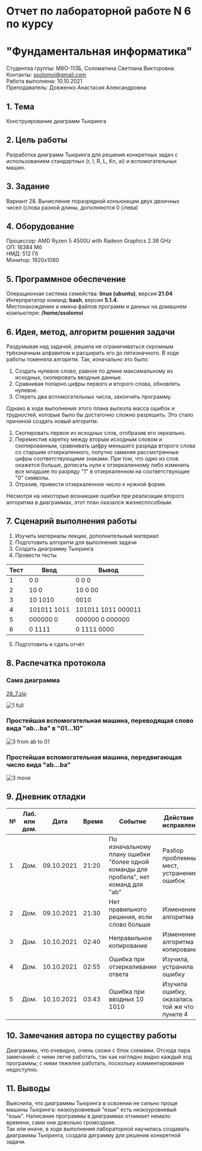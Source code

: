 # Отчет по лабораторной работе N 6 по курсу
# "Фундаментальная информатика"

Студентка группы: M8О-113Б, Соломатина Светлана Викторовна\
Контакты: ssolomvi@gmail.com\
Работа выполнена: 10.10.2021\
Преподаватель: Довженко Анастасия Александровна

## 1. Тема

Конструирование диаграмм Тьюринга

## 2. Цель работы

Разработка диаграмм Тьюринга для решения конкретных задач с использованием стандартных (r, l, R, L, Kn, ai) и вспомогательных машин.

## 3. Задание

Вариант 28. Вычисление поразрядной конъюнкции двух двоичных чисел (слова разной длины, дополняются 0 слева)

## 4. Оборудование

Процессор: AMD Ryzen 5 4500U with Radeon Graphics 2.38 GHz\
ОП: 16384 Мб\
НМД: 512 Гб\
Монитор: 1920x1080

## 5. Программное обеспечение

Операционная система семейства: **linux (ubuntu)**, версия **21.04**\
Интерпретатор команд: **bash**, версия **5.1.4**.\
Местонахождение и имена файлов программ и данных на домашнем компьютере: **/home/ssolomvi**

## 6. Идея, метод, алгоритм решения задачи

Раздумывая над задачей, решила не ограничиваться скромным трёхзначным алфавитом и расширить его до пятизначного. В ходе работы поменяла алгоритм.
Так, изначально это было:
1. Создать нулевое слово, равное по длине максимальному из исходных, скопировать вводные данные.
2. Сравнивая попарно цифры первого и второго слова, обновлять нулевое.
3. Стереть два вспомогательных числа, закончить программу.

Однако в ходе выполнения этого плана вылезла масса ошибок и трудностей, которые было бы достаточно сложно разрешить. Это стало причиной создать новый алгоритм:
1. Скопировать первое из исходных слов, отобразив его зеркально.
2. Переместив каретку между вторым исходным словом и скопированным, сравнивать цифру меньшего разряда второго слова со старшим отзеркаленного, попутно заменяя рассмотренные цифры соответствующими знаками. При том, что одно из слов окажется больше, дописать нули к отзеркаленному либо изменить все младшие по разряду "1" в отзеркаленном на соответствующие "0" символы.
3. Отразив, привести отзеркаленное число к нужной форме.

Несмотря на некоторые возникшие ошибки при реализации второго алгоритма в диаграммах, этот план оказался жизнеспособным.

## 7. Сценарий выполнения работы

1. Изучить материалы лекции, дополнительный материал
2. Подготовить алгоритм для выполнения задачи
3. Создать диаграмму Тьюринга
4. Провести тесты

| Тест  | Ввод | Вывод |
|----|---------------|---------------|
| 1  | 0 0 | 0 0 0 |
| 2  | 10 0 | 10 0 00 |
| 3  | 10 1010 | 0010 |
| 4  | 101011 1011 | 101011 1011 000011 |
| 5  | 000000 0 | 000000 0 000000 |
| 6 | 0 1111 | 0 1111 0000 |

5. Подготовить и сдать отчёт

## 8. Распечатка протокола

### Сама диаграмма
[28_7.zip](https://github.com/113-21/lab06-ssolomvi/files/7316703/28_7.zip)

![1 full](https://user-images.githubusercontent.com/90257465/136678459-d7885bcf-4135-40b7-8ac2-5e52a298c5e8.jpg)

### Простейшая вспомогательная машина, переводящая слово вида "ab...ba" в "01...10"
![3 from ab to 01](https://user-images.githubusercontent.com/90257465/136678458-60c07eb4-7b96-47b1-b6b9-b888b6194f88.jpg)

### Простейшая вспомогательная машина, передвигающая число вида "ab...ba"
![3 move](https://user-images.githubusercontent.com/90257465/136678554-a63b7a48-00db-4d8d-b4b3-f74467c8c414.jpg)

## 9. Дневник отладки

| №  | Лаб. или дом. | Дата   | Время | Событие   | Действие по исправлению | Примечание          |
|---|----|----|---|---|---|---|
| 1 | Дом. | 09.10.2021 | 21:20 | По изначальному плану ошибки "более одной команды для пробела", нет команд для "ab"| Разбор проблемных мест, устранение ошибок | Чуть-чуть грустно |
| 2 | Дом. | 09.10.2021 | 21:30 | Нет правильного решения, если слово больше | Изменение алгоритма |Разочаровалась в изначальном плане, немного грустно|
| 3 | Дом. | 10.10.2021 | 02:40 | Неправильное копирование | Изменение алгоритма копирования| Довольно грустно|
| 4 | Дом. | 10.10.2021 | 02:55 | Ошибка при отзеркаливании ответа | Изучила, устранила ошибку | Мне очень грустно |
| 5  | Дом.  | 10.10.2021 | 03:43 | Ошибка при вводных 10 1010  | Изучила ошибку, оказалась той же что в пункте 4 | Рада, что всё работает как надо |

## 10. Замечания автора по существу работы

Диаграммы, что очевидно, очень схожи с блок схемами. Отсюда пара замечаний: с ними легче работать, так как наглядно видно каждый ход программы; с ними тяжелее работать, поскольку комментирование недоступно.

## 11. Выводы
Выяснила, что диаграммы Тьюринга в освоении не сильно проще машины Тьюринга: низкоуровневый "язык" есть низкоуровневый "язык". Написание программы в диаграммах отнимает немало времени, сами они довольно громоздкие. \
Так или иначе, в ходе выполнения лабораторной научилась создавать диаграммы Тьюринга, создала диграмму для решения конкретной задачи.
